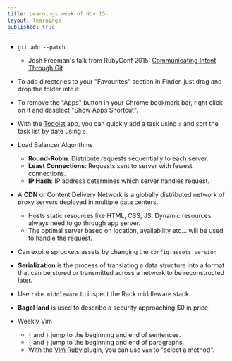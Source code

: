 ```yaml
---
title: Learnings week of Nov 15
layout: learnings
published: true
---
```

* `git add --patch`
  * Josh Freeman's talk from RubyConf 2015: [Communicating Intent Through Git](https://www.youtube.com/watch?v=Wl0NfWYrvlY)

* To add directories to your "Favourites" section in Finder, just drag and drop the folder into it.

* To remove the "Apps" button in your Chrome bookmark bar, right click on it and deselect "Show Apps Shortcut".

* With the [Todoist](https://en.todoist.com/) app, you can quickly add a task using `a` and sort the task list by date using `s`.

* Load Balancer Algorithms
  * **Round-Robin**: Distribute requests sequentially to each server.
  * **Least Connections**: Requests sent to server with fewest connections.
  * **IP Hash**: IP address determines which server handles request.

* A **CDN** or Content Delivery Network is a globally distributed network of proxy servers deployed in multiple data centers.
  * Hosts static resources like HTML, CSS, JS. Dynamic resources always need to go through app server.
  * The optimal server based on location, availability etc... will be used to handle the request.

* Can expire sprockets assets by changing the `config.assets.version`

* **Serialization** is the process of translating a data structure into a format that can be stored or transmitted across a network to be reconstructed later.

* Use `rake middleware` to inspect the Rack middleware stack.

* **Bagel land** is used to describe a security approaching $0 in price.

* Weekly Vim
  * `(` and `)` jump to the beginning and end of sentences.
  * `{` and `}` jump to the beginning and end of paragraphs.
  * With the [Vim Ruby](https://github.com/vim-ruby/vim-ruby) plugin, you can use `vam` to "select a method".
